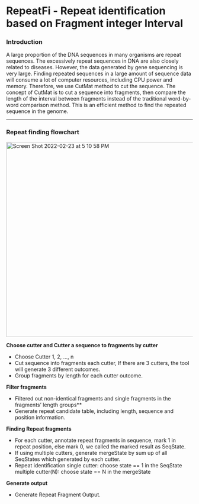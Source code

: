 # RepeatFi - Repeat identification based on Fragment integer Interval

### Introduction
A large proportion of the DNA sequences in many organisms are repeat sequences. The excessively repeat sequences in DNA are also closely related to diseases. However, the data generated by gene sequencing is very large. Finding repeated sequences in a large amount of sequence data will consume a lot of computer resources, including CPU power and memory. Therefore, we use CutMat method to cut the sequence. The concept of CutMat is to cut a sequence into fragments, then compare the length of the interval between fragments instead of the traditional word-by-word comparison method. This is an efficient method to find the repeated sequence in the genome.

---

### Repeat finding flowchart
<img width="527" alt="Screen Shot 2022-02-23 at 5 10 58 PM" src="https://user-images.githubusercontent.com/36653195/155289660-09ce9e12-220d-4b06-bbe7-ebf6c1fa559d.png">

**Choose cutter and Cutter a sequence to fragments by cutter**
  - Choose Cutter 1, 2, ..., n
  - Cut sequence into fragments each cutter, If there are 3 cutters, the tool will generate 3 different outcomes.
  - Group fragments by length for each cutter outcome. 
  
**Filter fragments**
  - Filtered out non-identical fragments and single fragments in the fragments’ length groups**
  - Generate repeat candidate table, including length, sequence and position information.

**Finding Repeat fragments**
  - For each cutter, annotate repeat fragments in sequence, mark 1 in repeat position, else mark 0, we called the marked result as SeqState.
  - If using multiple cutters, generate mergeState by sum up of all SeqStates which generated by each cutter.
  - Repeat identification
    single cutter: choose state == 1 in the SeqState 
    multiple cutter(N): choose state == N in the mergeState

**Generate output**
  - Generate Repeat Fragment Output.
